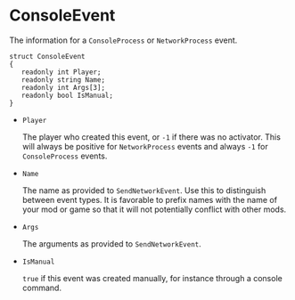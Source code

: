# ConsoleEvent

The information for a `ConsoleProcess` or `NetworkProcess` event.

```
struct ConsoleEvent
{
   readonly int Player;
   readonly string Name;
   readonly int Args[3];
   readonly bool IsManual;
}
```

- `Player`

   The player who created this event, or `-1` if there was no activator. This
   will always be positive for `NetworkProcess` events and always `-1` for
   `ConsoleProcess` events.

- `Name`

   The name as provided to `SendNetworkEvent`. Use this to distinguish between
   event types. It is favorable to prefix names with the name of your mod or
   game so that it will not potentially conflict with other mods.

- `Args`

   The arguments as provided to `SendNetworkEvent`.

- `IsManual`

   `true` if this event was created manually, for instance through a console
   command.

<!-- EOF -->
